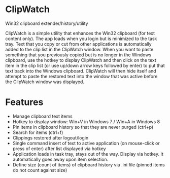 # ClipWatch
Win32 clipboard extender/history/utility

ClipWatch is a simple utility that enhances the Win32 clipboard (for text content only). 
The app loads when you login but is minimized to the task tray. 
Text that you copy or cut from other applications is automatically added to the clip list in the ClipWatch window. 
When you want to paste something that you previously copied but is no longer in the Windows clipboard, use the hotkey to display ClipWatch and then click on the text item in the clip list (or use up/down arrow keys followed by enter) to put that text back into the Windows clipboard. 
ClipWatch will then hide itself and attempt to paste the restored text into the window that was active before the ClipWatch window was displayed.

# Features
- Manage clipboard text items
- Hotkey to display window: Win+V in Windows 7 / Win+A in Windows 8
- Pin items in clipboard history so that they are never purged (ctrl+p)
- Search for items (ctrl+f)
- Clippings restored after logout/login
- Single command insert of text to active application (on mouse-click or press of enter) after list displayed via hotkey
- Application loads in task tray, stays out of the way. Display via hotkey. It automatically goes away upon item selection.
- Define size (count of items) of clipboard history via .ini file (pinned items do not count against size)
